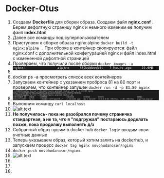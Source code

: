 # Docker-Otus
1. Создаем  **Dockerfile**  для сборки образа. Создаем файл **nginx.conf** . Берем дефолтную страницу nginx и немного изменим ее получим файл **index.html**
2. Далее все команды под суперпользователем
3. Приступаем к сборке образа nginx:alpine   ``` docker build -t nginx:alpine . ``` При сборке в контейнер скопируются: файл nginx.conf с дополнительной конфигурацией nginx и файл index.html  с измененной дефолтной страницей 
4.  Проверяем, что получили после сборки  ``` docker images -a ``` 
5.  ![alt text](./Pictures/11.png)
6.  docker ps -a просмотреть список всех контейнеров
7.  Запускаем контейнер с указанием проброса 81 на 80 порт и проверяем, что контейнер запущен  ``` docker run -d -p 81:80 nginx ```
8.   ![alt text](./Pictures/2.png)
9.  Выполним команду ``` curl localhost ```
10.   ![alt text](./Pictures/3.png)
11.   **Не получилось- пока не разобрался почему страничка стандартная, а не та, что я "подгружал" постараюсь доделать позже, пока продолжу выполнять д/з**
12.   Собранный образ пушим в docker hub  ``` docker login ``` вводим свои учетные данные 
13.   Теперь указываем образ, который хотим залить на dockerhub, и запускаем процесс  ``` docker tag nginx novohudanosor/nginx ```
14.   ``` docker push novohudanosor/nginx ```
15.   ![alt text](./Pictures/4.png)
16.   
17.   
18.    



